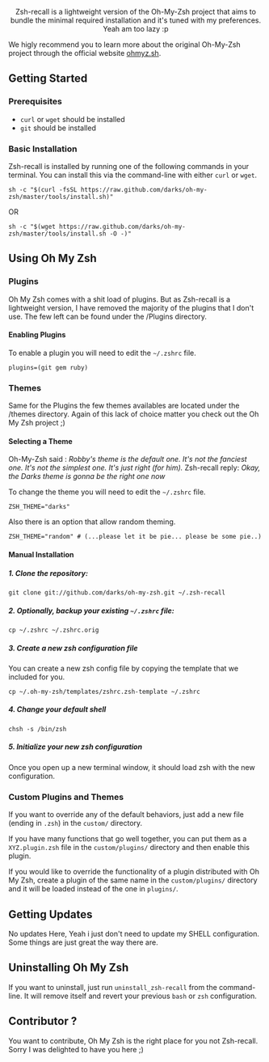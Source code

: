 <p align="center">
Zsh-recall is a lightweight version of the Oh-My-Zsh project that aims to bundle the minimal required installation and it's tuned with my preferences. Yeah am too lazy :p
</p>

We higly recommend you to learn more about the original Oh-My-Zsh project through the official website [ohmyz.sh](http://ohmyz.sh).

## Getting Started

### Prerequisites

* `curl` or `wget` should be installed
* `git` should be installed

### Basic Installation

Zsh-recall is installed by running one of the following commands in your terminal. You can install this via the command-line with either `curl` or `wget`.

```shell
sh -c "$(curl -fsSL https://raw.github.com/darks/oh-my-zsh/master/tools/install.sh)"
```
OR

```shell
sh -c "$(wget https://raw.github.com/darks/oh-my-zsh/master/tools/install.sh -O -)"
```

## Using Oh My Zsh

### Plugins

Oh My Zsh comes with a shit load of plugins. But as Zsh-recall is a lightweight version, I have removed the majority of the plugins that I don't use. The few left can be found under the /Plugins directory.
#### Enabling Plugins

To enable a plugin you will need to edit the `~/.zshrc` file.

```shell
plugins=(git gem ruby)
```

### Themes

Same for the Plugins the few themes availables are located under the /themes directory. Again of this lack of choice matter you check out the Oh My Zsh project ;)  

#### Selecting a Theme

Oh-My-Zsh said : _Robby's theme is the default one. It's not the fanciest one. It's not the simplest one. It's just right (for him)._
Zsh-recall reply: _Okay, the Darks theme is gonna be the right one now_

To change the theme you will need to edit the `~/.zshrc` file.

```shell
ZSH_THEME="darks"
```

Also there is an option that allow random theming.

```shell
ZSH_THEME="random" # (...please let it be pie... please be some pie..)
```

#### Manual Installation

##### 1. Clone the repository:

```shell
git clone git://github.com/darks/oh-my-zsh.git ~/.zsh-recall
```

##### 2. *Optionally*, backup your existing `~/.zshrc` file:

```shell
cp ~/.zshrc ~/.zshrc.orig
```

##### 3. Create a new zsh configuration file

You can create a new zsh config file by copying the template that we included for you.

```shell
cp ~/.oh-my-zsh/templates/zshrc.zsh-template ~/.zshrc
```

##### 4. Change your default shell

```shell
chsh -s /bin/zsh
```

##### 5. Initialize your new zsh configuration

Once you open up a new terminal window, it should load zsh with the new configuration.


### Custom Plugins and Themes

If you want to override any of the default behaviors, just add a new file (ending in `.zsh`) in the `custom/` directory.

If you have many functions that go well together, you can put them as a `XYZ.plugin.zsh` file in the `custom/plugins/` directory and then enable this plugin.

If you would like to override the functionality of a plugin distributed with Oh My Zsh, create a plugin of the same name in the `custom/plugins/` directory and it will be loaded instead of the one in `plugins/`.

## Getting Updates

No updates Here, Yeah i just don't need to update my SHELL  configuration. Some things are just great the way there are.

## Uninstalling Oh My Zsh

If you want to uninstall, just run `uninstall_zsh-recall` from the command-line. It will remove itself and revert your previous `bash` or `zsh` configuration.

## Contributor ?

You want to contribute, Oh My Zsh is the right place for you not Zsh-recall. Sorry I was delighted to have you here ;)
